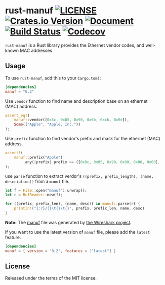 # rust-manuf [![LICENSE](https://img.shields.io/badge/license-MIT-blue.svg)](LICENSE) [![Crates.io Version](https://img.shields.io/crates/v/manuf.svg)](https://crates.io/crates/manuf) [![Document](https://docs.rs/manuf/badge.svg)](https://docs.rs/manuf/) [![Build Status](https://travis-ci.org/flier/rust-manuf.svg?branch=master)](https://travis-ci.org/flier/rust-manuf) [![Codecov](https://codecov.io/gh/flier/rust-manuf/branch/master/graph/badge.svg)](https://codecov.io/gh/flier/rust-manuf)

`rust-manuf` is a Rust library provides the Ethernet vendor codes, and well-known MAC addresses

## Usage

To use `rust-manuf`, add this to your `Cargo.toml`:

```toml
[dependencies]
manuf = "0.2"
```

Use `vendor` function to find name and description base on an ethernet (MAC) address.

```rust
assert_eq!(
    manuf::vendor([0x8c, 0x85, 0x90, 0x0b, 0xcb, 0x9e]),
    Some(("Apple", "Apple, Inc."))
);
```

Use `prefix` function to find vendor's prefix and mask for the ethernet (MAC) address.

```rust
assert!(
    manuf::prefix("Apple")
        .any(|prefix| prefix == ([0x8c, 0x85, 0x90, 0x00, 0x00, 0x00], 24))
);
```

use `parse` function to extract verdor's `((prefix, prefix_length), (name, description))` from a `manuf` file.

```rust
let f = File::open("manuf").unwrap();
let r = BufReader::new(f);

for ((prefix, prefix_len), (name, desc)) in manuf::parse(r) {
    println!("{:?}/{}\t{}\t{}", prefix, prefix_len, name, desc)
}
```

**Note:** The [manuf](src/manuf) file was generated by [the Wireshark project](https://github.com/wireshark/wireshark/blob/master/manuf).

If you want to use the latest version of `manuf` file, please add the `latest` feature.

```toml
[dependencies]
manuf = { version = "0.2", features = ["latest"] }
```

## License

Released under the terms of the MIT license.
